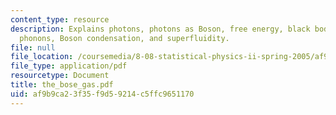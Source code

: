 ```yaml
---
content_type: resource
description: Explains photons, photons as Boson, free energy, black body radiation,
  phonons, Boson condensation, and superfluidity.
file: null
file_location: /coursemedia/8-08-statistical-physics-ii-spring-2005/af9b9ca23f35f9d59214c5ffc9651170_the_bose_gas.pdf
file_type: application/pdf
resourcetype: Document
title: the_bose_gas.pdf
uid: af9b9ca2-3f35-f9d5-9214-c5ffc9651170
---
```


